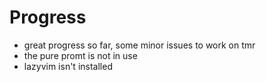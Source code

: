 # Progress

- great progress so far, some minor issues to work on tmr
- the pure promt is not in use
- lazyvim isn't installed

